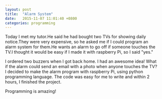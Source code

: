 ```yaml
---
layout: post
title:  "Alarm System"
date:   2015-11-07 11:01:40 +0800
categories: programming
---
```


Today I met my tutor.He said he had bought two TVs for showing daily notice.They were very expensive, so he asked me if I could program an alarm system for them.He wants an alarm to go off if someone touches the TV.I thought it would be easy if I made it with raspberry Pi, so I said "yes."

I ordered two buzzers when I got back home. I had an awesome idea! What if the alarm could send an email with a photo when anyone touches the TV? I decided to make the alarm program with raspberry Pi, using python programming language. The code was easy for me to write and within 2 hours, I finished the project.

Programming is amazing!